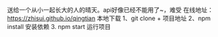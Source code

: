 
  送给一个从小一起长大的人的晴天。api好像已经不能用了~，难受
  在线地址：https://zhisui.github.io/qingtian
  本地下载
  1、git clone + 项目地址
  2、npm install 安装依赖
  3. npm start 运行项目
